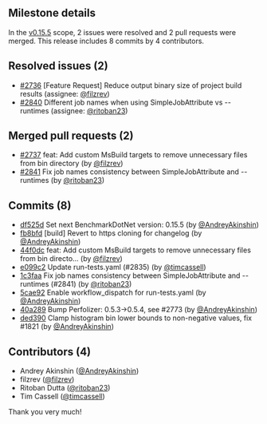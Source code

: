 ## Milestone details

In the [v0.15.5](https://github.com/dotnet/BenchmarkDotNet/issues?q=milestone:v0.15.5) scope, 
2 issues were resolved and 2 pull requests were merged.
This release includes 8 commits by 4 contributors.

## Resolved issues (2)

* [#2736](https://github.com/dotnet/BenchmarkDotNet/issues/2736) [Feature Request] Reduce output binary size of project build results (assignee: [@filzrev](https://github.com/filzrev))
* [#2840](https://github.com/dotnet/BenchmarkDotNet/issues/2840) Different job names when using SimpleJobAttribute vs --runtimes (assignee: [@ritoban23](https://github.com/ritoban23))

## Merged pull requests (2)

* [#2737](https://github.com/dotnet/BenchmarkDotNet/pull/2737) feat: Add custom MsBuild targets to remove unnecessary files from bin directory (by [@filzrev](https://github.com/filzrev))
* [#2841](https://github.com/dotnet/BenchmarkDotNet/pull/2841) Fix job names consistency between SimpleJobAttribute and --runtimes (by [@ritoban23](https://github.com/ritoban23))

## Commits (8)

* [df525d](https://github.com/dotnet/BenchmarkDotNet/commit/df525dbfd5f205c741da93a307d2fafc368a65f3) Set next BenchmarkDotNet version: 0.15.5 (by [@AndreyAkinshin](https://github.com/AndreyAkinshin))
* [fb8bfd](https://github.com/dotnet/BenchmarkDotNet/commit/fb8bfd9ad0f7249475e87f5161b4169eb16ff0bc) [build] Revert to https cloning for changelog (by [@AndreyAkinshin](https://github.com/AndreyAkinshin))
* [44f0dc](https://github.com/dotnet/BenchmarkDotNet/commit/44f0dc4dcbd430ed52c4a692ef2ba5a2eb6e1894) feat: Add custom MsBuild targets to remove unnecessary files from bin directo... (by [@filzrev](https://github.com/filzrev))
* [e099c2](https://github.com/dotnet/BenchmarkDotNet/commit/e099c2eb0cb9fb49f8c2e9d1f9d94cb5e8affb4b) Update run-tests.yaml (#2835) (by [@timcassell](https://github.com/timcassell))
* [1c3faa](https://github.com/dotnet/BenchmarkDotNet/commit/1c3faa21ab9aac8aab277e1fd19e151768c57cba) Fix job names consistency between SimpleJobAttribute and --runtimes (#2841) (by [@ritoban23](https://github.com/ritoban23))
* [5cae92](https://github.com/dotnet/BenchmarkDotNet/commit/5cae925c0374dae3eb671fe9dec9818fd62cc3db) Enable workflow_dispatch for run-tests.yaml (by [@AndreyAkinshin](https://github.com/AndreyAkinshin))
* [40a289](https://github.com/dotnet/BenchmarkDotNet/commit/40a28961766174c9eb4791794b30e762a53828fb) Bump Perfolizer: 0.5.3->0.5.4, see #2773 (by [@AndreyAkinshin](https://github.com/AndreyAkinshin))
* [ded390](https://github.com/dotnet/BenchmarkDotNet/commit/ded3900937d896a9892363f2d38aba6218d2d855) Clamp histogram bin lower bounds to non-negative values, fix #1821 (by [@AndreyAkinshin](https://github.com/AndreyAkinshin))

## Contributors (4)

* Andrey Akinshin ([@AndreyAkinshin](https://github.com/AndreyAkinshin))
* filzrev ([@filzrev](https://github.com/filzrev))
* Ritoban Dutta ([@ritoban23](https://github.com/ritoban23))
* Tim Cassell ([@timcassell](https://github.com/timcassell))

Thank you very much!

